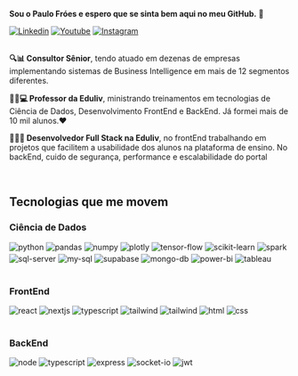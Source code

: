 <b>Sou o Paulo Fróes e espero que se sinta bem aqui no meu GitHub.</b> 👋

[![Linkedin](https://img.shields.io/badge/LinkedIn-0077B5?style=for-the-badge&logo=linkedin&logoColor=white)](https://www.linkedin.com/in/paulo-froes/)
[![Youtube](https://img.shields.io/badge/YouTube-FF0000?style=for-the-badge&logo=youtube&logoColor=white)](https://www.youtube.com/@paulofroes6217/)
[![Instagram](https://img.shields.io/badge/Instagram-E4405F?style=for-the-badge&logo=instagram&logoColor=white)](https://www.instagram.com/eupaulofroes/)
<br/>
<br/>

<p>
    <b>🔍📊 Consultor Sênior</b>, tendo atuado em dezenas de empresas implementando sistemas de Business Intelligence em mais de 12 segmentos diferentes.
</p>
<p>
    <b>👨‍🏫💻 Professor da Eduliv</b>, ministrando treinamentos em tecnologias de Ciência de Dados, Desenvolvimento FrontEnd e BackEnd. Já formei mais de 10 mil alunos.❤️
</p>
<p>
    <b>👨‍💻🌐 Desenvolvedor Full Stack na Eduliv</b>, no frontEnd trabalhando em projetos que facilitem a usabilidade dos alunos na plataforma de ensino. No backEnd, cuido de segurança, performance e escalabilidade do portal
</p>

<!-- ![GitHub Stats](https://github-readme-stats.vercel.app/api?username=pauloFroes&show_icons=true&theme=dracula) -->
<br>

## Tecnologias que me movem

### Ciência de Dados

<div style="display:flex; gap: 4px; flex-wrap: wrap">
    <img alt="python" src="https://img.shields.io/badge/Python-14354C?style=for-the-badge&logo=python&logoColor=white"/>
    <img alt="pandas" src="https://img.shields.io/badge/pandas-150458.svg?style=for-the-badge&logo=pandas&logoColor=white"/>
    <img alt="numpy" src="https://img.shields.io/badge/NumPy-013243.svg?style=for-the-badge&logo=NumPy&logoColor=white"/>
    <img alt="plotly" src="https://img.shields.io/badge/Plotly-3F4F75.svg?style=for-the-badge&logo=Plotly&logoColor=white"/>
    <img alt="tensor-flow" src="https://img.shields.io/badge/TensorFlow-FF6F00.svg?style=for-the-badge&logo=TensorFlow&logoColor=white"/>
    <img alt="scikit-learn" src="https://img.shields.io/badge/scikitlearn-F7931E.svg?style=for-the-badge&logo=scikit-learn&logoColor=white"/>
    <img alt="spark" src="https://img.shields.io/badge/Apache%20Spark-E25A1C.svg?style=for-the-badge&logo=Apache-Spark&logoColor=white"/>
    <img alt="sql-server" src="https://img.shields.io/badge/Microsoft%20SQL%20Server-CC2927.svg?style=for-the-badge&logo=Microsoft-SQL-Server&logoColor=white"/>
    <img alt="my-sql" src="https://img.shields.io/badge/MySQL-4479A1.svg?style=for-the-badge&logo=MySQL&logoColor=white"/>
    <img alt="supabase" src="https://img.shields.io/badge/Supabase-3FCF8E.svg?style=for-the-badge&logo=Supabase&logoColor=white"/>
    <img alt="mongo-db" src="https://img.shields.io/badge/MongoDB-47A248.svg?style=for-the-badge&logo=MongoDB&logoColor=white"/>
    <img alt="power-bi" src="https://img.shields.io/badge/Power%20BI-F2C811.svg?style=for-the-badge&logo=Power-BI&logoColor=black"/>
    <img alt="tableau" src="https://img.shields.io/badge/Tableau-E97627.svg?style=for-the-badge&logo=Tableau&logoColor=white"/>
</div>
<br>

### FrontEnd

<div style="display:flex; gap: 4px; flex-wrap: wrap">
        <img alt="react" src="https://img.shields.io/badge/React-61DAFB.svg?style=for-the-badge&logo=React&logoColor=black"/>
        <img alt="nextjs" src="https://img.shields.io/badge/Next.js-000000.svg?style=for-the-badge&logo=nextdotjs&logoColor=white"/>
        <img alt="typescript" src="https://img.shields.io/badge/TypeScript-3178C6.svg?style=for-the-badge&logo=TypeScript&logoColor=white"/>
        <img alt="tailwind" src="https://img.shields.io/badge/Tailwind%20CSS-06B6D4.svg?style=for-the-badge&logo=Tailwind-CSS&logoColor=white"/>
        <img alt="tailwind" src="https://img.shields.io/badge/styledcomponents-DB7093.svg?style=for-the-badge&logo=styled-components&logoColor=white"/>
        <img alt="html" src="https://img.shields.io/badge/HTML5-E34F26.svg?style=for-the-badge&logo=HTML5&logoColor=white"/>
        <img alt="css" src="https://img.shields.io/badge/CSS3-1572B6.svg?style=for-the-badge&logo=CSS3&logoColor=white"/>
</div>
<br>

### BackEnd

<div style="display:flex; gap: 4px; flex-wrap: wrap">
        <img alt="node" src="https://img.shields.io/badge/Node.js-339933.svg?style=for-the-badge&logo=nodedotjs&logoColor=white"/>
        <img alt="typescript" src="https://img.shields.io/badge/tsnode-3178C6.svg?style=for-the-badge&logo=ts-node&logoColor=white"/>
        <img alt="express" src="https://img.shields.io/badge/Express-000000.svg?style=for-the-badge&logo=Express&logoColor=white"/>
        <img alt="socket-io" src="https://img.shields.io/badge/Socket.io-010101.svg?style=for-the-badge&logo=socketdotio&logoColor=white"/>
        <img alt="jwt" src="https://img.shields.io/badge/JSON%20Web%20Tokens-000000.svg?style=for-the-badge&logo=JSON-Web-Tokens&logoColor=white"/>
</div>
<br>
<br>
